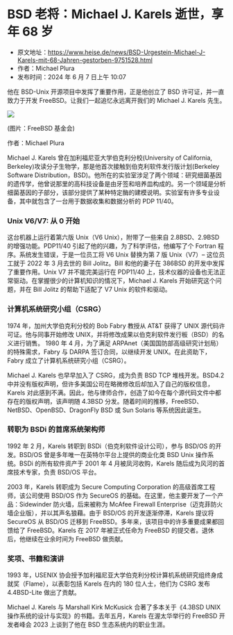 # BSD 老将：Michael J. Karels 逝世，享年 68 岁

- 原文地址：<https://www.heise.de/news/BSD-Urgestein-Michael-J-Karels-mit-68-Jahren-gestorben-9751528.html>
- 作者：Michael Plura
- 发布时间：2024 年 6 月 7 日上午 10:07

他在 BSD-Unix 开源项目中发挥了重要作用，正是他创立了 BSD 许可证，并一直致力于开发 FreeBSD。让我们一起追忆永远离开我们的 Michael J. Karels 先生。

![](https://heise.cloudimg.io/width/610/q85.png-lossy-85.webp-lossy-85.foil1/_www-heise-de_/imgs/18/4/6/0/7/7/5/3/IMG_1018-1-5f2b0351b7c569ce.jpeg)

(图片：FreeBSD 基金会)

 作者：Michael Plura

Michael J. Karels 曾在加利福尼亚大学伯克利分校(University of California, Berkeley)攻读分子生物学，那是他首次接触到伯克利软件发行版计划(Berkeley Software Distribution，BSD)。他所在的实验室涉足了两个领域：研究细菌基因的遗传学，他曾说那里的高科技设备是由牙签和培养皿构成的。另一个领域是分析细菌基因的子部分，该部分提供了某种特定酶的建模说明。实验室有许多专业设备，其中就包含了一台用于数据收集和数据分析的 PDP 11/40。

### Unix V6/V7: 从 0 开始

这台机器上运行着第六版 Unix（V6 Unix），附带了一些来自 2.8BSD、2.9BSD 的增强功能。PDP11/40 引起了他的兴趣，为了科学评估，他编写了个 Fortran 程序。系统发生错误，于是一位员工将 V6 Unix 替换为第 7 版 Unix（V7）– 这位员工就于 2022 年 3 月去世的 Bill Jolitz。Bill 和他的妻子在 386BSD 的开发中发挥了重要作用。Unix V7 并不能完美运行在 PDP11/40 上，技术仪器的设备也无法正常驱动。在掌握很少的计算机知识的情况下，Michael J. Karels 开始研究这个问题，并在 Bill Jolitz 的帮助下适配了 V7 Unix 的软件和驱动。

### 计算机系统研究小组（CSRG）

1974 年，加州大学伯克利分校的 Bob Fabry 教授从 AT&T 获得了 UNIX 源代码许可证。他与同事开始修改 UNIX，并将修改成果以伯克利软件发行板（BSD）的名义进行销售。 1980 年 4 月，为了满足 ARPAnet（美国国防部高级研究计划局）的特殊需求，Fabry 与 DARPA 签订合同，以继续开发 UNIX。在此资助下，Fabry 成立了计算机系统研究小组（CSRG）。

Michael J. Karels 也早早加入了 CSRG，成为负责 BSD TCP 堆栈开发。BSD4.2 中并没有版权声明，但许多美国公司在略微修改后却加入了自己的版权信息，Karels 对此感到不满。因此，他与律师合作，创造了如今在每个源代码文件中都存在的版权声明，该声明随 4.3BSD 分发。随着时间的推移，FreeBSD、NetBSD、OpenBSD、DragonFly BSD 或 Sun Solaris 等系统因此诞生。

### 转职为 BSDi 的首席系统架构师

1992 年 2 月，Karels 转职到 BSDi（伯克利软件设计公司），参与 BSD/OS 的开发。BSD/OS 曾是多年唯一在英特尔平台上提供的商业化类 BSD Unix 操作系统。BSDi 的所有软件资产于 2001 年 4 月被凤河收购，Karels 随后成为风河的首席技术专家，负责 BSD/OS 平台。

2003 年，Karels 转职成为 Secure Computing Corporation 的高级首席工程师，该公司使用 BSD/OS 作为 SecureOS 的基础。在这里，他主要开发了一个产品：Sidewinder 防火墙，后来被称为 McAfee Firewall Enterprise（迈克菲防火墙企业版），并以其声名狼藉。由于 BSD/OS 的开发逐渐停滞，Karels 提议将 SecureOS 从 BSD/OS 迁移到 FreeBSD。多年来，该项目中的许多重要成果都回馈给了 FreeBSD。Karels 在 2017 年被正式任命为 FreeBSD 的提交者。退休后，他继续在业余时间为 FreeBSD 做贡献。

### 奖项、书籍和演讲

1993 年，USENIX 协会授予加利福尼亚大学伯克利分校计算机系统研究组终身成就奖（Flame），以表彰包括 Karels 在内的 180 位人士，他们为 CSRG 发布 4.4BSD-Lite 做出了贡献。

Michael J. Karels 与 Marshall Kirk McKusick 合著了多本关于《4.3BSD UNIX 操作系统的设计与实现》的书籍。去年五月，Karels 在渥太华举行的 FreeBSD 开发者峰会 2023 上谈到了他在 BSD 生态系统内的职业生涯。
